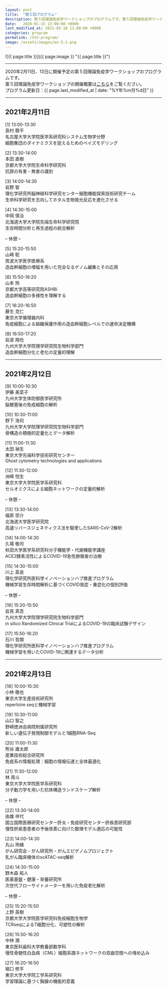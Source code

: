 ```yaml
---
layout: post
title:  "第５回プログラム"
description: 第５回理論免疫学ワークショップのプログラムです。第５回理論免疫学ワークショップの各講演の時間・講演者・講演タイトルを掲載しています。
date:   2020-01-15 13:00:00 +0900
last_modified_at: 2021-02-10 12:00:00 +0900
categories: program
permalink: /5th-program/
image: /assets/images/ws-5-2.png
---
```


![{{ page.title }}]({{ page.image }} "{{ page.title }}")

---

2020年2月11日、13日に開催予定の第５回理論免疫学ワークショップのプログラムです。  
第５回理論免疫学ワークショップの開催概要は[こちら](/5th-workshop)をご覧ください。  
プログラム更新日：{{ page.last_modified_at | date: "%Y年%m月%d日" }}

---

## 2021年2月11日

[1] 13:00-13:30  
島村 徹平  
名古屋大学大学院医学系研究科システム生物学分野  
細胞集団のダイナミクスを捉えるためのベイズモデリング

[2] 13:30-14:00  
本田 直樹  
京都大学大学院生命科学研究科  
抗原の有害・無害の識別

[3] 14:00-14:30  
岩野 智  
理化学研究所脳神経科学研究センター細胞機能探索技術研究チーム  
生命科学研究を志向してホタル生物発光反応を進化させる

[4] 14:30-15:00  
中岡 慎治  
北海道大学大学院先端生命科学研究院  
生存時間分析と再生過程の統合解析

– 休憩 –

[5] 15:20-15:50  
山崎 聡  
筑波大学医学医療系　  
造血幹細胞の増幅を用いた完全なるゲノム編集とその応用

[6] 15:50-16:20  
山本 玲  
京都大学高等研究院ASHBi  
造血幹細胞の多様性を理解する

[7] 16:20-16:50  
藤生 克仁  
東京大学循環器内科  
免疫細胞による組織保護作用の造血幹細胞レベルでの運命決定機構

[8] 16:50-17:20  
岩波 翔也  
九州大学大学院理学研究院生物科学部門  
造血幹細胞分化と老化の定量的理解


---

## 2021年2月12日

[9] 10:00-10:30  
伊藤 美菜子  
九州大学生体防御医学研究所  
脳梗塞後の免疫細胞の解析

[10] 10:30-11:00  
野下 浩司  
九州大学大学院理学研究院生物科学部門  
骨構造の積極的定量化とデータ解析

[11] 11:00-11:30  
太田 禎生  
東京大学先端科学技術研究センター  
Ghost cytometry technologies and applications

[12] 11:30-12:00  
洲崎 悦生  
東京大学大学院医学系研究科  
セルオミクスによる細胞ネットワークの定量的解析

– 休憩 –

[13] 13:30-14:00  
福原 崇介  
北海道大学医学研究院  
高速リバースジェネティクス法を駆使したSARS-CoV-2解析

[14] 14:00-14:30  
久場 敬司  
秋田大学医学系研究科分子機能学・代謝機能学講座  
ACE2酵素活性によるCOVID-19急性肺傷害の治療

[15] 14:30-15:00  
川上 英良  
理化学研究所医科学イノベーションハブ推進プログラム  
機械学習生存時間解析に基づくCOVID発症・重症化の個別評価

– 休憩 –

[16] 15:20-15:50  
岩見 真吾  
九州大学大学院理学研究院生物科学部門  
in silico Randomized Clinical TrialによるCOVID-19の臨床試験デザイン

[17] 15:50-16:20  
石川 哲朗  
理化学研究所医科学イノベーションハブ推進プログラム  
機械学習を用いたCOVID-19に関連するデータ分析

---

## 2021年2月13日

[18] 10:00-10:30  
小林 徹也  
東京大学生産技術研究所  
repertoire seqと機械学習

[19] 10:30-11:00  
山口 智之  
野崎徳洲会病院附属研究所  
新しい遺伝子発現制御モデルと1細胞RNA-Seq

[20] 11:00-11:30  
熊谷 雄太郎  
産業技術総合研究所  
免疫系の情報処理：細胞の情報伝達と全体最適化

[21] 11:30-12:00  
林 周斗  
東京大学大学院医学系研究科  
分子動力学を用いた抗体構造ランドスケープ解析

– 休憩 –

[22] 13:30-14:00  
由雄 祥代  
国立国際医療研究センター肝炎・免疫研究センター肝疾患研究部  
慢性肝疾患患者の予後改善に向けた数理モデル適応の可能性

[23] 14:00-14:30  
丸山 玲緒  
がん研究会・がん研究所・がんエピゲノムプロジェクト  
乳がん臨床検体のscATAC-seq解析

[24] 14:30-15:00  
野木森 拓人  
医薬基盤・健康・栄養研究所  
次世代フローサイトメーターを用いた免疫老化解析

– 休憩 –

[25] 15:20-15:50  
上野 英樹  
京都大学大学院医学研究科免疫細胞生物学  
TCRseqによるT細胞分化、可塑性の解析

[26] 15:50-16:20  
中林 潤  
東京医科歯科大学教養部数学科  
慢性骨髄性白血病（CML）細胞系譜ネットワークの双曲空間への埋め込み

[27] 16:20-16:50  
堀口 修平  
東京大学大学院工学系研究科  
学習理論に基づく胸腺の機能的意義
